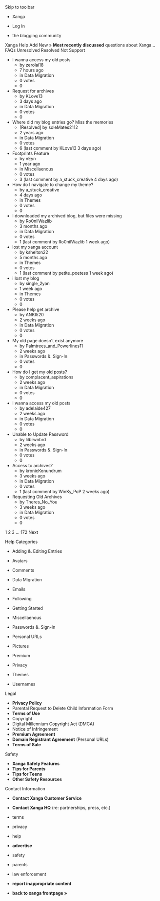 Skip to toolbar

*   Xanga

*   Log In

*   the blogging community

Xanga Help Add New » **Most recently discussed** questions about Xanga… FAQs Unresolved Resolved Not Support

*   I wanna access my old posts
    *   by zerolai18
    *   7 hours ago
    *   in Data Migration
    *   0 votes
    *   0
*   Request for archives
    *   by KLove13
    *   3 days ago
    *   in Data Migration
    *   0 votes
    *   0
*   Where did my blog entries go? Miss the memories
    *   \[Resolved\] by soleMates2112
    *   2 years ago
    *   in Data Migration
    *   0 votes
    *   6 (last comment by KLove13 3 days ago)
*   Footprints Feature
    *   by nEyn
    *   1 year ago
    *   in Miscellaenous
    *   0 votes
    *   3 (last comment by a\_stuck\_creative 4 days ago)
*   How do I navigate to change my theme?
    *   by a\_stuck\_creative
    *   4 days ago
    *   in Themes
    *   0 votes
    *   0
*   I downloaded my archived blog, but files were missing
    *   by Ro0nilWazlib
    *   3 months ago
    *   in Data Migration
    *   0 votes
    *   1 (last comment by Ro0nilWazlib 1 week ago)
*   lost my xanga account
    *   by kshelton22
    *   5 months ago
    *   in Themes
    *   0 votes
    *   1 (last comment by petite\_poetess 1 week ago)
*   i lost my blog
    *   by single\_2yan
    *   1 week ago
    *   in Themes
    *   0 votes
    *   0
*   Please help get archive
    *   by ANKI520
    *   2 weeks ago
    *   in Data Migration
    *   0 votes
    *   0
*   My old page doesn't exist anymore
    *   by Palmtrees\_and\_Powerlines11
    *   2 weeks ago
    *   in Passwords &. Sign-In
    *   0 votes
    *   0
*   How do I get my old posts?
    *   by complacent\_aspirations
    *   2 weeks ago
    *   in Data Migration
    *   0 votes
    *   0
*   I wanna access my old posts
    *   by adelaide427
    *   2 weeks ago
    *   in Data Migration
    *   0 votes
    *   0
*   Unable to Update Password
    *   by lilbrwnbrd
    *   2 weeks ago
    *   in Passwords &. Sign-In
    *   0 votes
    *   0
*   Access to archives?
    *   by kronicKonundrum
    *   3 weeks ago
    *   in Data Migration
    *   0 votes
    *   1 (last comment by WinKy\_PoP 2 weeks ago)
*   Requesting Old Archives
    *   by Theres\_No\_You
    *   3 weeks ago
    *   in Data Migration
    *   0 votes
    *   0

1 2 3 ... 172 Next

Help Categories

*   Adding &. Editing Entries
*   Avatars
*   Comments
*   Data Migration
*   Emails
*   Following
*   Getting Started
*   Miscellaenous

*   Passwords &. Sign-In
*   Personal URLs
*   Pictures
*   Premium
*   Privacy
*   Themes
*   Usernames

Legal

*   **Privacy Policy**
*   Parental Request to Delete Child Information Form
*   **Terms of Use**
*   Copyright
*   Digital Millennium Copyright Act (DMCA)
*   Notice of Infringement
*   **Premium Agreement**
*   **Domain Registrant Agreement** (Personal URLs)
*   **Terms of Sale**

Safety

*   **Xanga Safety Features**
*   **Tips for Parents**
*   **Tips for Teens**
*   **Other Safety Resources**

Contact Information

*   **Contact Xanga Customer Service**
*   **Contact Xanga HQ** (re: partnerships, press, etc.)

*   terms
*   privacy
*   help
*   **advertise**

*   safety
*   parents
*   law enforcement
*   **report inappropriate content**

*   **back to xanga frontpage »**